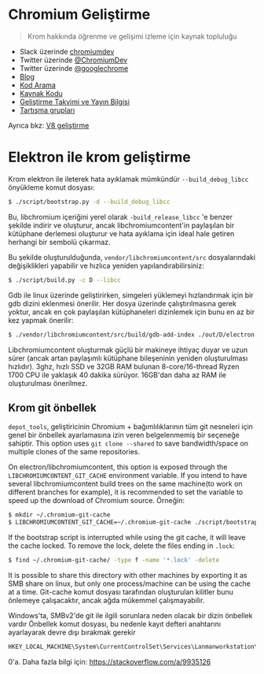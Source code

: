 # Chromium Geliştirme

> Krom hakkında öğrenme ve gelişimi izleme için kaynak topluluğu

- Slack üzerinde [chromiumdev](https://chromiumdev-slack.herokuapp.com)
- Twitter üzerinde [@ChromiumDev](https://twitter.com/ChromiumDev)
- Twitter üzerinde [@googlechrome](https://twitter.com/googlechrome)
- [Blog](https://blog.chromium.org)
- [Kod Arama](https://cs.chromium.org/)
- [Kaynak Kodu](https://cs.chromium.org/chromium/src/)
- [Geliştirme Takvimi ve Yayın Bilgisi](https://www.chromium.org/developers/calendar)
- [Tartışma grupları](http://www.chromium.org/developers/discussion-groups)

Ayrıca bkz: [V8 geliştirme](v8-development.md)

# Elektron ile krom geliştirme

Krom elektron ile ileterek hata ayıklamak mümkündür `--build_debug_libcc` önyükleme komut dosyası:

```sh
$ ./script/bootstrap.py -d --build_debug_libcc
```

Bu, libchromium içeriğini yerel olarak `-build_release_libcc` 'e benzer şekilde indirir ve oluşturur, ancak libchromiumcontent'in paylaşılan bir kütüphane derlemesi oluşturur ve hata ayıklama için ideal hale getiren herhangi bir sembolü çıkarmaz.

Bu şekilde oluşturulduğunda, `vendor/libchromiumcontent/src` dosyalarındaki değişiklikleri yapabilir ve hızlıca yeniden yapılandırabilirsiniz:

```sh
$ ./script/build.py -c D --libcc
```

Gdb ile linux üzerinde geliştirirken, simgeleri yüklemeyi hızlandırmak için bir gdb dizini eklenmesi önerilir. Her dosya üzerinde çalıştırılmasına gerek yoktur, ancak en çok paylaşılan kütüphaneleri dizinlemek için bunu en az bir kez yapmak önerilir:

```sh
$ ./vendor/libchromiumcontent/src/build/gdb-add-index ./out/D/electron
```

Libchromiumcontent oluşturmak güçlü bir makineye ihtiyaç duyar ve uzun sürer (ancak artan paylaşımlı kütüphane bileşeninin yeniden oluşturulması hızlıdır). 3ghz, hızlı SSD ve 32GB RAM bulunan 8-core/16-thread Ryzen 1700 CPU ile yaklaşık 40 dakika sürüyor. 16GB'dan daha az RAM ile oluşturulması önerilmez.

## Krom git önbellek

`depot_tools`, geliştiricinin Chromium + bağımlılıklarının tüm git nesneleri için genel bir önbellek ayarlamasına izin veren belgelenmemiş bir seçeneğe sahiptir. This option uses `git clone --shared` to save bandwidth/space on multiple clones of the same repositories.

On electron/libchromiumcontent, this option is exposed through the `LIBCHROMIUMCONTENT_GIT_CACHE` environment variable. If you intend to have several libchromiumcontent build trees on the same machine(to work on different branches for example), it is recommended to set the variable to speed up the download of Chromium source. Örneğin:

```sh
$ mkdir ~/.chromium-git-cache
$ LIBCHROMIUMCONTENT_GIT_CACHE=~/.chromium-git-cache ./script/bootstrap.py -d --build_debug_libcc
```

If the bootstrap script is interrupted while using the git cache, it will leave the cache locked. To remove the lock, delete the files ending in `.lock`:

```sh
$ find ~/.chromium-git-cache/ -type f -name '*.lock' -delete
```

It is possible to share this directory with other machines by exporting it as SMB share on linux, but only one process/machine can be using the cache at a time. Git-cache komut dosyası tarafından oluşturulan kilitler bunu önlemeye çalışacaktır, ancak ağda mükemmel çalışmayabilir.

Windows'ta, SMBv2'de git ile ilgili sorunlara neden olacak bir dizin önbellek vardır Önbellek komut dosyası, bu nedenle kayıt defteri anahtarını ayarlayarak devre dışı bırakmak gerekir

```sh
HKEY_LOCAL_MACHINE\System\CurrentControlSet\Services\Lanmanworkstation\Parameters\DirectoryCacheLifetime
```

0'a. Daha fazla bilgi için: https://stackoverflow.com/a/9935126
